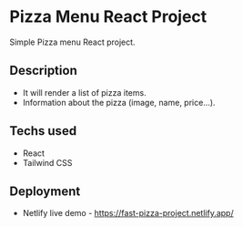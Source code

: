 # Pizza Menu React Project
Simple Pizza menu React project.

## Description 
- It will render a list of pizza items.
- Information about the pizza (image, name, price...).


## Techs used
- React
- Tailwind CSS

## Deployment
- Netlify live demo - https://fast-pizza-project.netlify.app/
